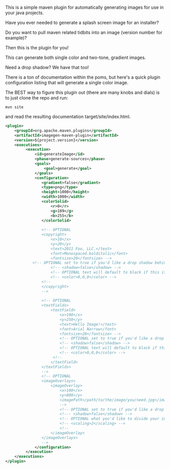This is a simple maven plugin for automatically generating images for use in your java projects.

Have you ever needed to generate a splash screen image for an installer?

Do you want to pull maven related tidbits into an image (version number for example)?

Then this is the plugin for you!

This can generate both single color and two-tone, gradient images.

Need a drop shadow?  We have that too!

There is a ton of documentation within the poms, but here's a quick plugin configuration 
listing that will generate a single color image.

The BEST way to figure this plugin out (there are many knobs and dials) is to just clone the repo 
and run:
```
mvn site
```
and read the resulting documentation target/site/index.html.

```xml
<plugin>
    <groupId>org.apache.maven.plugins</groupId>
    <artifactId>imagegen-maven-plugin</artifactId>
    <version>${project.version}</version>
    <executions>
         <execution>
             <id>generateImage</id>
             <phase>generate-sources</phase>
             <goals>
                 <goal>generate</goal>
             </goals>
             <configuration>
                <gradient>false</gradient>
                <type>png</type>
                <height>1000</height>
                <width>1000</width>
                <colorSolid>
                    <r>0</r>
                    <g>189</g>
                    <b>255</b>
                </colorSolid>
                
                <!-- OPTIONAL
                <copyright>
                    <x>10</x>
                    <y>20</y>
                    <text>2011 Foo, LLC.</text>
                    <font>Monospaced.bolditalic</font>
                    <fontsize>20</fontsize> -->
		    <!-- OPTIONAL set to true if you'd like a drop shadow behind your image. -->
                    <!-- <shadow>false</shadow> --> 
                    <!-- OPTIONAL text will default to black if this is omitted. -->
                    <!-- <color>0,0,0</color> --> 
                <!--
                </copyright>
                -->
                
                <!-- OPTIONAL
                <textFields>
                    <textField>
                        <x>100</x>
                        <y>250</y>
                        <text>Hello Image!</text>
                        <font>Arial Narrow</font>
                        <fontsize>20</fontsize> -->
                        <!-- OPTIONAL set to true if you'd like a drop shadow behind your image. -->
                        <!-- <shadow>false</shadow> -->
                        <!-- OPTIONAL text will default to black if this is omitted. -->
                        <!-- <color>0,0,0</color> --> 
                     <!--   
                    </textField>
                </textFields>
                -->
                <!-- OPTIONAL
                <imageOverlays>
                    <imageOverlay>
                        <x>100</x>
                        <y>800</y>
                        <imagePath>/path/to/the/image/you/need.jpg</imagePath>
                        -->
                        <!-- OPTIONAL set to true if you'd like a drop shadow behind your image. -->
                        <!--- <shadow>false</shadow> --> 
                        <!-- OPTIONAL what you'd like to divide your image height and width by to reduce it. -->
                        <!-- <scaling>2</scaling> --> 
                        <!--
                    </imageOverlay>
                </imageOverlays>
                -->
             </configuration>
         </execution>
    </executions>
</plugin>
```
